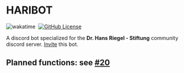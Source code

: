 
# HARIBOT

![wakatime](https://wakatime.com/badge/user/de63f4ec-0b0d-40c1-8ed3-36b881955881/project/b5aabc37-7f6a-4fd4-b427-38b9d11c7fa9.svg)&nbsp;
[![GitHub License](https://img.shields.io/badge/license-MIT-green)](LICENSE)&nbsp;

A discord bot specialized for the **Dr. Hans Riegel - Stiftung** community discord server.
[Invite](https://discord.com/oauth2/authorize?client_id=1024235031037759500&permissions=8&scope=bot) this bot.

## Planned functions: see [#20](https://github.com/FabianBartl/HARIBOT/issues/20)
